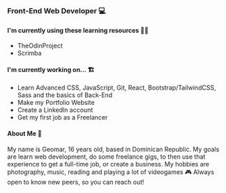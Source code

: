 ### Front-End Web Developer 💻

#### I'm currently using these learning resources 👨‍🏫
- TheOdinProject
- Scrimba

#### I'm currently working on... 🏗
- Learn Advanced CSS, JavaScript, Git, React, Bootstrap/TailwindCSS, Sass and the basics of Back-End
- Make my Portfolio Website
- Create a Linkedln account
- Get my first job as a Freelancer

#### About Me 🎈
  My name is Geomar, 16 years old, based in Dominican Republic. My goals are learn web development, do some freelance gigs, to then use that experience to get a 
  full-time job, or create a business. My hobbies are photography, music, reading and playing a lot of videogames 🎮 Always open to know new peers, so you can reach     out! 

<!--
**geomarabreu/geomarabreu** is a ✨ _special_ ✨ repository because its `README.md` (this file) appears on your GitHub profile.

Here are some ideas to get you started:

- 🔭 I’m currently working on ...
- 🌱 I’m currently learning ...
- 👯 I’m looking to collaborate on ...
- 🤔 I’m looking for help with ...
- 💬 Ask me about ...
- 📫 How to reach me: ...
- 😄 Pronouns: ...
- ⚡ Fun fact: ...
-->
